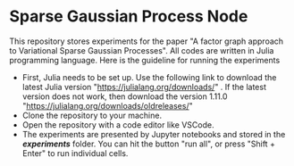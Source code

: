 # Sparse Gaussian Process Node
This repository stores experiments for the paper "A factor graph approach to Variational Sparse Gaussian Processes". All codes are written in Julia programming language. 
Here is the guideline for running the experiments
- First, Julia needs to be set up. Use the following link to download the latest Julia version "https://julialang.org/downloads/" . If the latest version does not work, then download the version 1.11.0 "https://julialang.org/downloads/oldreleases/" 
- Clone the repository to your machine.
- Open the repository with a code editor like VSCode.
- The experiments are presented by Jupyter notebooks and stored in the ***experiments*** folder. You can hit the button "run all", or press "Shift + Enter" to run individual cells. 
